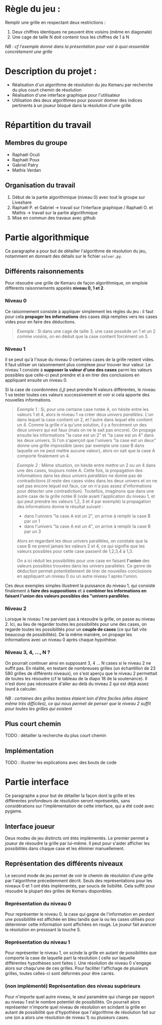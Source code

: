 # Règle du jeu :
Remplir une grille en respectant deux restrictions :
1. Deux chiffres identiques ne peuvent être voisins (même en diagonale)
2. Une cage de taille N doit contenir tous les chiffres de 1 à N

*NB : cf l'exemple donné dans la présentation pour voir à quoi ressemble concrètement une grille*
# Description du projet :
 - Réalisation d'un algorithme de résolution du jeu Kemaru par recherche du plus court chemin de résolution
 - Réalisation d'une interface graphique pour l'utilisateur
 - Utilisation des deux algorithmes pour pouvoir donner des indices pertinents à un joueur bloqué dans la résolution d'une grille

# Répartition du travail
## Membres du groupe
- Raphaël Oculi
- Raphaël Poux
- Gabriel Patry
- Mathis Verdan

## Organisation du travail
 1. Début de la partie algorithmique (niveau 0) avec tout le groupe sur Liveshare
 2. Raphaël P. et Gabriel &rarr; travail sur l'interface graphique / Raphaël O. et Mathis &rarr; travail sur la partie algorithmique
 3. Mise en commun des travaux avec github

# Partie algorithmique 
Ce paragraphe a pour but de détailler l'algorithme de résolution du jeu, notamment en donnant des détails sur le fichier `solver.py`. 

## Différents raisonnements

Pour résoudre une grille de Kemaru de façon algorithmique, on emploie différents raisonnements appelés **niveau 0, 1 et 2**.

### Niveau 0
Ce raisonnement consiste à appliquer simplement les règles du jeu : il faut pour cela **propager les informations** des cases déjà remplies vers les cases vides pour en faire des déductions. 

> *Exemple :* Si dans une cage de taille 3, une case possède un 1 et un 2 comme voisins, on en déduit que la case contient forcément un 3.

### Niveau 1
Il se peut qu'à l'issue du niveau 0 certaines cases de la grille restent vides. Il faut utiliser un raisonnement plus complexe pour trouver leur valeur. Le niveau 1 consiste à **supposer la valeur d'une des cases** parmi les valeurs possibles que celle-ci peut prendre et à en tirer des conclusions en appliquant ensuite un niveau 0. 

Si la case de coordonnées *(i,j)* peut prendre N valeurs différentes, le niveau 1 va tester toutes ces valeurs successivement et voir si cela apporte des nouvelles informations.

> *Exemple 1 :* Si, pour une certaine case notée A, on hésite entre les valeurs 1 et 4, alors le niveau 1 va créer deux *univers parallèles*. L'un dans lequel la case contient un 2, et l'autre dans lequel elle contient un 4. Comme la grille n'a qu'une solution, il y a forcément un des deux *univers* qui est faux (mais on ne le sait pas encore). On propage ensuite les informations "la case est un 2" et "la case est un 4" dans les deux univers. Si l'on s'aperçoit que l'univers "la case est un deux" donne une grille impossible (avec par exemple une case B dans laquelle on ne peut mettre aucune valeur), alors on sait que la case A comporte finalement un 4. 

> *Exemple 2 :* Même situation, on hésite entre mettre un 2 ou un 4 dans une des cases, toujours notée A. Cette fois, la propagation des informations dans les deux *univers parallèles* ne donne pas de contradictions (il reste des cases vides dans les deux univers et on ne sait pas encore lequel est faux, car on n'a pas assez d'informations pour détecter une contradiction). Toutefois, imaginons que dans une autre case de la grille notée B (vide avant l'application du niveau 1, et qui peut prendre les valeurs 1,2, 3 et 4 par exemple) la propagation des informations donne le résultat suivant : 
> - dans l'univers "la case A est un 2", on arrive à remplir la case B par un 1
> - dans l'univers "la case A est un 4", on arrive à remplir la case B par un 3
>
> Alors en regardant les deux univers parallèles, on constate que la case B ne prend jamais les valeurs 2 et 4, ce qui signifie que les valeurs possibles pour cette case passent de 1,2,3,4 à 1,3. 
>
> On a ici réduit les possibilités pour une case en faisant **l'union** des valeurs possibles trouvées dans les univers parallèles. Ce genre de déduction permet potentiellement de tirer de nouvelles conclusions en appliquant un niveau 0 ou un autre niveau 1 après l'union. 

Ces deux exemples simples illustrent la puissance du niveau 1, qui consiste finalement à **faire des suppositions** et à **combiner les informations en faisant l'union des valeurs possibles des "univers parallèles**.

### Niveau 2
Lorsque le niveau 1 ne parvient pas à résoudre la grille, on passe au niveau 2. Ici, au lieu de regarder toutes les possibilités pour une des cases, on regarde toutes les possibilités pour un **couple de cases** (ce qui fait vite beaucoup de possibilités). De la même manière, on propage les informations avec un niveau 0 après chaque hypothèse.

### Niveau 3, 4, ..., N ? 
On pourrait continuer ainsi en supposant 3, 4 ... N cases si le niveau 2 ne suffit pas. En réalité, en testant de nombreuses grilles (un échantillon de 23 580 grilles de différents niveaux), on s'est aperçu que le niveau 2 permettait de toutes les résoudre (cf le tableau de la diapo 18 de la soutenance). Il n'est donc pas nécessaire d'aller au-delà du niveau 2 qui est déjà assez lourd à calculer. 

*NB : certaines des grilles testées étaient loin d'être faciles (elles étaient même très difficiles), ce qui nous permet de penser que le niveau 2 suffit pour toutes les grilles qui existent*

## Plus court chemin 
TODO : détailler la recherche du plus court chemin

## Implémentation
TODO : illustrer les explications avec des bouts de code


# Partie interface
Ce paragraphe a pour but de détailler la façon dont la grille et les différentes profondeurs de résolution seront représentés, sans considérations sur l'implémentation de cette interface, qui a été codé avec pygame.

## Interface joueur
Deux modes de jeu distincts ont étés implémentés. Le premier permet a joueur de résoudre la grille par lui-même. Il peut pour s'aider afficher les possibilités dans chaque case et les éliminer manuellement.

## Représentation des différents niveaux
Le second mode de jeu permet de voir le chemin de résolution d'une grille par l'algorithme précedemment décrit. Seuls des représentations pour les niveaux 0 et 1 ont étés implémentés, par soucis de lisibilité. Cela suffit pour résoudre la plupart des grilles de Kemaru disponibles. 

### Représentation du niveau 0
Pour représenter le niveau 0, la case qui gagne de l'information en perdant une possibililité est affichée en bleu tandis que la ou les cases utilisés pour déterminer cette information sont affichées en rouge. Le joueur fait avancer la résolution en presssant la touche S.

### Représentation du niveau 1
Pour représenter le niveau 1, on scinde la grille en autant de possibilités que comporte la case de laquelle part la résolution ( celle sur laquelle différentes hypothèses sont faites ). Une résolution de niveau 0 s'engage alors sur chaqu'une de ces grilles. Pour faciliter l'affichage de plusieurs grilles, toutes celles-ci sont déformés pour être carrés.

### (non implémenté) Représentation des niveau supérieurs
Pour n'importe quel autre niveau, le seul paramètre qui change par rapport au niveau 1 est le nombre potentiel de possibilités. On pourrait alors représenter n'importe quel niveau de résolution en scindant la grille en autant de possibilité que d'hypothèse que l'algorithme de résolution fait sur une (on a alors une résolution de niveau 1) ou plusieurs cases.


